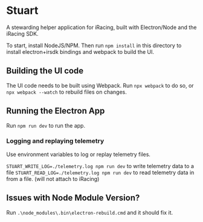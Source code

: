 # Stuart
A stewarding helper application for iRacing, built with Electron/Node and the iRacing SDK.

To start, install NodeJS/NPM. Then run `npm install` in this directory to install electron+irsdk bindings and webpack to build the UI.

## Building the UI code

The UI code needs to be built using Webpack. Run `npx webpack` to do so, or `npx webpack --watch` to rebuild files on changes.

## Running the Electron App

Run `npm run dev` to run the app.

### Logging and replaying telemetry

Use environment variables to log or replay telemetry files.

`STUART_WRITE_LOG=./telemetry.log npm run dev` to write telemetry data to a file
`STUART_READ_LOG=./telemetry.log npm run dev` to read telemetry data in from a file. (will not attach to iRacing)

## Issues with Node Module Version?

Run `.\node_modules\.bin\electron-rebuild.cmd` and it should fix it. 